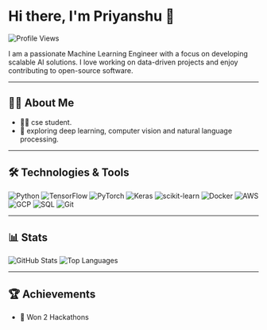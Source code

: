 # Hi there, I'm Priyanshu 👋

![Profile Views](https://komarev.com/ghpvc/?username=pks916&color=blueviolet)

I am a passionate Machine Learning Engineer with a focus on developing scalable AI solutions. I love working on data-driven projects and enjoy contributing to open-source software.

---

## 🧑‍💻 About Me

- 👨‍🎓 cse student.
- 🚀 exploring deep learning, computer vision and natural language processing.

---

## 🛠️ Technologies & Tools

![Python](https://img.shields.io/badge/-Python-3776AB?style=flat&logo=python&logoColor=white)
![TensorFlow](https://img.shields.io/badge/-TensorFlow-FF6F00?style=flat&logo=tensorflow&logoColor=white)
![PyTorch](https://img.shields.io/badge/-PyTorch-EE4C2C?style=flat&logo=pytorch&logoColor=white)
![Keras](https://img.shields.io/badge/-Keras-D00000?style=flat&logo=keras&logoColor=white)
![scikit-learn](https://img.shields.io/badge/-scikit--learn-F7931E?style=flat&logo=scikit-learn&logoColor=white)
![Docker](https://img.shields.io/badge/-Docker-2496ED?style=flat&logo=docker&logoColor=white)
![AWS](https://img.shields.io/badge/-AWS-232F3E?style=flat&logo=amazon-aws&logoColor=white)
![GCP](https://img.shields.io/badge/-GCP-4285F4?style=flat&logo=google-cloud&logoColor=white)
![SQL](https://img.shields.io/badge/-SQL-4479A1?style=flat&logo=postgresql&logoColor=white)
![Git](https://img.shields.io/badge/-Git-F05032?style=flat&logo=git&logoColor=white)

---

## 📊 Stats

![GitHub Stats](https://github-readme-stats.vercel.app/api?username=pks916&show_icons=true&theme=radical)
![Top Languages](https://github-readme-stats.vercel.app/api/top-langs/?username=pks916&layout=compact&theme=radical)

---

## 🏆 Achievements

- 🏅 Won 2 Hackathons


<!---
pks916/pks916 is a ✨ special ✨ repository because its `README.md` (this file) appears on your GitHub profile.
You can click the Preview link to take a look at your changes.
--->
